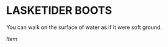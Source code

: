 ﻿---
tags:
  - Item
name: 'LASKETIDER BOOTS'
description: 'You can walk on the surface of water as if it were soft ground.'
---

# LASKETIDER BOOTS

You can walk on the surface of water as if it were soft ground.

*Item*
